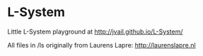 L-System
========

Little L-System playground at http://jvail.github.io/L-System/

All files in /ls originally from Laurens Lapre: http://laurenslapre.nl
